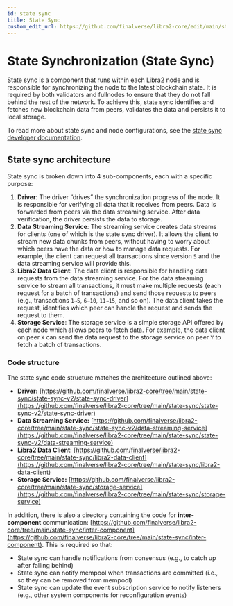```yaml
---
id: state sync
title: State Sync
custom_edit_url: https://github.com/finalverse/libra2-core/edit/main/state-sync/README.md
---
```


# State Synchronization (State Sync)

State sync is a component that runs within each Libra2 node and is responsible
for synchronizing the node to the latest blockchain state. It is required by
both validators and fullnodes to ensure that they do not fall behind the rest
of the network. To achieve this, state sync identifies and fetches new
blockchain data from peers, validates the data and persists it to local
storage.

To read more about state sync and node configurations, see the [state sync developer documentation](https://aptos.dev/guides/state-sync/).

## State sync architecture

State sync is broken down into 4 sub-components, each with a specific purpose:

1. **Driver**: The driver “drives” the synchronization progress of the node.
It is responsible for verifying all data that it receives from peers. Data
is forwarded from peers via the data streaming service. After data
verification, the driver persists the data to storage.
2. **Data Streaming Service**: The streaming service creates data streams for
clients (one of which is the state sync driver). It allows the client to stream
new data chunks from peers, without having to worry about which peers have the
data or how to manage data requests. For example, the client can request all
transactions since version `5` and the data streaming service will provide
this.
3. **Libra2 Data Client**: The data client is responsible for handling data
requests from the data streaming service. For the data streaming service to
stream all transactions, it must make multiple requests (each request for a
batch of transactions) and send those requests to peers (e.g., transactions
`1→5`, `6→10`, `11→15`, and so on). The data client takes the request,
identifies which peer can handle the request and sends the request to them.
4. **Storage Service**: The storage service is a simple storage API offered by
each node which allows peers to fetch data. For example, the data client on
peer `X` can send the data request to the storage service on peer `Y` to fetch
a batch of transactions.

### Code structure

The state sync code structure matches the architecture outlined above:
- **Driver:** [https://github.com/finalverse/libra2-core/tree/main/state-sync/state-sync-v2/state-sync-driver](https://github.com/finalverse/libra2-core/tree/main/state-sync/state-sync-v2/state-sync-driver)
- **Data Streaming Service:** [https://github.com/finalverse/libra2-core/tree/main/state-sync/state-sync-v2/data-streaming-service](https://github.com/finalverse/libra2-core/tree/main/state-sync/state-sync-v2/data-streaming-service)
- **Libra2 Data Client**: [https://github.com/finalverse/libra2-core/tree/main/state-sync/libra2-data-client](https://github.com/finalverse/libra2-core/tree/main/state-sync/libra2-data-client)
- **Storage Service:** [https://github.com/finalverse/libra2-core/tree/main/state-sync/storage-service](https://github.com/finalverse/libra2-core/tree/main/state-sync/storage-service)

In addition, there is also a directory containing the code for
**inter-component** communication: [https://github.com/finalverse/libra2-core/tree/main/state-sync/inter-component](https://github.com/finalverse/libra2-core/tree/main/state-sync/inter-component).
This is required so that:
   - State sync can handle notifications from consensus (e.g., to catch up after falling behind)
   - State sync can notify mempool when transactions are committed (i.e., so they can be removed from mempool)
   - State sync can update the event subscription service to notify listeners (e.g., other system components for reconfiguration events)

